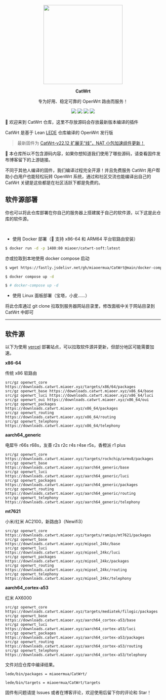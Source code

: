 <p align="center">
<img width="256" src="https://fastly.jsdelivr.net/gh/miaoermua/CatCDN@main/images/CatWrt logo.jpg">
</p>

<p align="center">
<b>CatWrt</b>
</p>

<div align="center">

专为好用、稳定可靠的 OpenWrt 路由而服务！

[![](https://img.shields.io/badge/blog-@CatWrt.svg)](https://www.miaoer.xyz/network/catwrt)
[![](https://img.shields.io/docker/stars/miaoer/catwrt-soft)](https://hub.docker.com/r/miaoer/catwrt-soft)
<img src="https://img.shields.io/github/repo-size/tensorflow/tensorflow.svg"/>
<img src="https://img.shields.io/github/last-commit/tensorflow/tensorflow.svg"/>

</div>

🎯 欢迎来到 CatWrt 仓库，这里不存放源码会存放最新版本编译的插件

CatWrt 是基于 Lean [LEDE](https://github.com/coolsnowwolf/lede) 仓库编译的 OpenWrt 发行版
> 最新固件为 [CatWrt-v22.12 扩展无“线”，NAT 小包加速组件更新！](https://www.miaoer.xyz/posts/network/catwrt-v22.12)


🧲 本仓库所以不包含源码内容，如果你想知道我们使用了哪些源码，请查看固件发布博客留下的上游链接。

不同于其他人编译的固件，我们编译过程完全开源！并且免费服务 CatWrt 用户帮助小白用户也能轻松玩转 OpenWrt 系统，通过和社区交流也能编译出自己的 CatWrt 关键是这些都是在社区活跃下都是免费的。

## 软件源部署

你也可以将此仓库部署在你自己的服务器上搭建属于自己的软件源，以下这是此仓库的软件源。

<br>

- 使用 Docker 部署（🚀 支持 x86-64 和 ARM64 平台软路由安装）

```bash
$ docker run -d -p 1480:80 miaoer/catwrt-soft:latest
```

亦或拉取到本地使用 docker compose 启动

```bash
$ wget https://fastly.jsdelivr.net/gh/miaoermua/CatWrt@main/docker-compose.yml

$ docker compose up -d  

$ # docker-compose up -d
```

- 使用 Linux 面板部署（宝塔，小皮……）

将此仓库通过 git clone 拉取到服务器网站目录里，修改面板中关于网站目录到 CatWrt 中即可

***
## 软件源

以下为使用 [vercel](https://vercel.com) 部署站点，可以拉取软件源并更新，但部分地区可能需要加速。

**x86-64**

传统 x86 软路由

```mirrors
src/gz openwrt_core https://downloads.catwrt.miaoer.xyz/targets/x86/64/packages
src/gz openwrt_base https://downloads.catwrt.miaoer.xyz/x86_64/base
src/gz openwrt_luci https://downloads.catwrt.miaoer.xyz/x86_64/luci
src/gz openwrt_oui https://downloads.catwrt.miaoer.xyz/x86_64/oui
src/gz openwrt_packages https://downloads.catwrt.miaoer.xyz/x86_64/packages
src/gz openwrt_routing https://downloads.catwrt.miaoer.xyz/x86_64/routing
src/gz openwrt_telephony https://downloads.catwrt.miaoer.xyz/x86_64/telephony
```

**aarch64_generic**

电犀牛 r66s r68s，友善 r2s r2c r4s r4se r5s，香橙派 r1 plus

```mirrors
src/gz openwrt_core https://downloads.catwrt.miaoer.xyz/targets/rockchip/armv8/packages
src/gz openwrt_base https://downloads.catwrt.miaoer.xyz/aarch64_generic/base
src/gz openwrt_luci https://downloads.catwrt.miaoer.xyz/aarch64_generic/luci
src/gz openwrt_packages https://downloads.catwrt.miaoer.xyz/aarch64_generic/packages
src/gz openwrt_routing https://downloads.catwrt.miaoer.xyz/aarch64_generic/routing
src/gz openwrt_telephony https://downloads.catwrt.miaoer.xyz/aarch64_generic/telephony
```

**mt7621**

小米/红米 AC2100，新路由3（Newifi3）

```mirrors
src/gz openwrt_core https://downloads.catwrt.miaoer.xyz/targets/ramips/mt7621/packages
src/gz openwrt_base https://downloads.catwrt.miaoer.xyz/mipsel_24kc/base
src/gz openwrt_luci https://downloads.catwrt.miaoer.xyz/mipsel_24kc/luci
src/gz openwrt_packages https://downloads.catwrt.miaoer.xyz/mipsel_24kc/packages
src/gz openwrt_routing https://downloads.catwrt.miaoer.xyz/mipsel_24kc/routing
src/gz openwrt_telephony https://downloads.catwrt.miaoer.xyz/mipsel_24kc/telephony
```

**aarch64_cortex-a53**

红米 AX6000

```mirrors
src/gz openwrt_core https://downloads.catwrt.miaoer.xyz/targets/mediatek/filogic/packages
src/gz openwrt_base https://downloads.catwrt.miaoer.xyz/aarch64_cortex-a53/base
src/gz openwrt_luci https://downloads.catwrt.miaoer.xyz/aarch64_cortex-a53/luci
src/gz openwrt_packages https://downloads.catwrt.miaoer.xyz/aarch64_cortex-a53/packages
src/gz openwrt_routing https://downloads.catwrt.miaoer.xyz/aarch64_cortex-a53/routing
src/gz openwrt_telephony https://downloads.catwrt.miaoer.xyz/aarch64_cortex-a53/telephony
```

文件对应仓库中编译结果。

```
lede/bin/packages = miaoermua/CatWrt/

lede/bin/targets = miaoermua/CatWrt/targets
```

固件有问题请提 Issues 或者在博客评论，欢迎使用后留下你的评论和 Star！